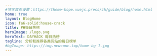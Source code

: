 ```yaml
---
#博客首页设置：https://theme-hope.vuejs.press/zh/guide/blog/home.html
home: true
layout: BlogHome
icon: fa6-solid:house-crack
title: PH每日热榜
heroImage: /logo.svg
heroText: DAYHACK 每日热榜
tagline: 分析和推荐各类网站的每日榜单
#bgImage: https://img.newzone.top/home-bg-1.jpg
---
```

